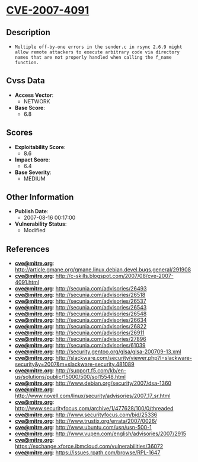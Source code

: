 
# [CVE-2007-4091](http://article.gmane.org/gmane.linux.debian.devel.bugs.general/291908)

## Description

- `Multiple off-by-one errors in the sender.c in rsync 2.6.9 might allow remote attackers to execute arbitrary code via directory names that are not properly handled when calling the f_name function.`

## Cvss Data

- **Access Vector**:
  - NETWORK
- **Base Score**:
  - 6.8

## Scores

- **Exploitability Score**:
  - 8.6
- **Impact Score**:
  - 6.4
- **Base Severity**:
  - MEDIUM

## Other Information

- **Publish Date**:
  - 2007-08-16 00:17:00
- **Vulnerability Status**:
  - Modified

## References

- **cve@mitre.org**: http://article.gmane.org/gmane.linux.debian.devel.bugs.general/291908
- **cve@mitre.org**: http://c-skills.blogspot.com/2007/08/cve-2007-4091.html
- **cve@mitre.org**: http://secunia.com/advisories/26493
- **cve@mitre.org**: http://secunia.com/advisories/26518
- **cve@mitre.org**: http://secunia.com/advisories/26537
- **cve@mitre.org**: http://secunia.com/advisories/26543
- **cve@mitre.org**: http://secunia.com/advisories/26548
- **cve@mitre.org**: http://secunia.com/advisories/26634
- **cve@mitre.org**: http://secunia.com/advisories/26822
- **cve@mitre.org**: http://secunia.com/advisories/26911
- **cve@mitre.org**: http://secunia.com/advisories/27896
- **cve@mitre.org**: http://secunia.com/advisories/61039
- **cve@mitre.org**: http://security.gentoo.org/glsa/glsa-200709-13.xml
- **cve@mitre.org**: http://slackware.com/security/viewer.php?l=slackware-security&y=2007&m=slackware-security.481089
- **cve@mitre.org**: http://support.f5.com/kb/en-us/solutions/public/15000/500/sol15548.html
- **cve@mitre.org**: http://www.debian.org/security/2007/dsa-1360
- **cve@mitre.org**: http://www.novell.com/linux/security/advisories/2007_17_sr.html
- **cve@mitre.org**: http://www.securityfocus.com/archive/1/477628/100/0/threaded
- **cve@mitre.org**: http://www.securityfocus.com/bid/25336
- **cve@mitre.org**: http://www.trustix.org/errata/2007/0026/
- **cve@mitre.org**: http://www.ubuntu.com/usn/usn-500-1
- **cve@mitre.org**: http://www.vupen.com/english/advisories/2007/2915
- **cve@mitre.org**: https://exchange.xforce.ibmcloud.com/vulnerabilities/36072
- **cve@mitre.org**: https://issues.rpath.com/browse/RPL-1647
